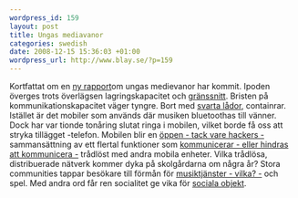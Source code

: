 ```yaml
--- 
wordpress_id: 159 
layout: post
title: Ungas mediavanor 
categories: swedish 
date: 2008-12-15 15:36:03 +01:00 
wordpress_url: http://www.blay.se/?p=159 
---
```


Kortfattat om en [ny rapport](http://www.dagensmedia.se/mallar/dagensmedia_mall.asp?version=206765)om ungas medievanor har kommit. Ipoden överges trots överlägsen lagringskapacitet och [gränssnitt](http://www.blay.se/2007/01/16/the-sound-of-war-in-the-noise-of-music/). Bristen på kommunikationskapacitet väger tyngre. Bort med [svarta lådor](http://www.blay.se/2008/12/15/forelasning-kultur-ar-maskiner/), containrar. Istället är det mobiler som används där musiken bluetoothas till vänner. Dock har var tionde tonåring slutat ringa i mobilen, vilket borde få oss att stryka tillägget -telefon. Mobilen blir en [öppen - tack vare hackers -](#) sammansättning av ett flertal funktioner som [kommunicerar - eller hindras att kommunicera -](#) trådlöst med andra mobila enheter. Vilka trådlösa, distribuerade nätverk kommer dyka på skolgårdarna om några år? Stora communities tappar besökare till förmån för [musiktjänster - vilka? -](#) och spel. Med andra ord får ren socialitet ge vika för [sociala objekt](http://www.blay.se/2008/10/06/sociala-objekt-nodal-points-och-panspektronism/). 